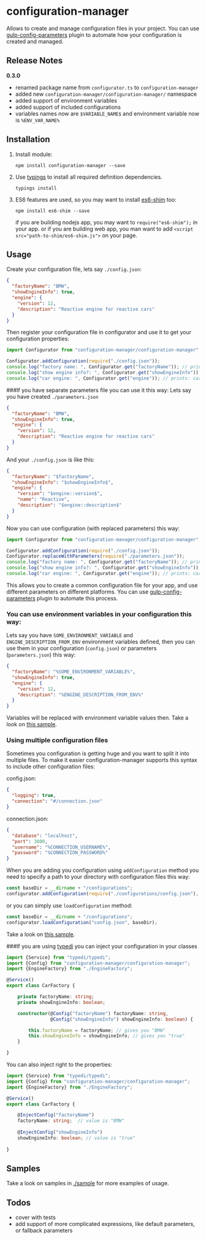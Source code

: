 # configuration-manager

Allows to create and manage configuration files in your project. You can use [gulp-config-parameters][1] plugin
to automate how your configuration is created and managed.

## Release Notes

**0.3.0**

* renamed package name from `configurator.ts` to `configuration-manager`
* added new `configuration-manager/configuration-manager/` namespace
* added support of environment variables
* added support of included configurations
* variables names now are `$VARIABLE_NAME$` and environment variable now is `%ENV_VAR_NAME%`

## Installation

1. Install module:

    `npm install configuration-manager --save`

2. Use [typings](https://github.com/typings/typings) to install all required definition dependencies.

    `typings install`

3. ES6 features are used, so you may want to install [es6-shim](https://github.com/paulmillr/es6-shim) too:

    `npm install es6-shim --save`

    if you are building nodejs app, you may want to `require("es6-shim");` in your app.
    or if you are building web app, you man want to add `<script src="path-to-shim/es6-shim.js">` on your page.

## Usage

Create your configuration file, lets say `./config.json`:

```json
{
  "factoryName": "BMW",
  "showEngineInfo": true,
  "engine": {
    "version": 12,
    "description": "Reactive engine for reactive cars"
  }
}
```

Then register your configuration file in configurator and use it to get your configuration properties:

```typescript
import Configurator from "configuration-manager/configuration-manager";

Configurator.addConfiguration(require("./config.json"));
console.log("factory name: ", Configurator.get("factoryName")); // prints: factory name: BMW
console.log("show engine info?: ", Configurator.get("showEngineInfo")); // prints: show engine info?: true
console.log("car engine: ", Configurator.get("engine")); // prints: car engine: [Object object]
```

###If you have separate parameters file you can use it this way:
Lets say you have created `./parameters.json`

```json
{
  "factoryName": "BMW",
  "showEngineInfo": true,
  "engine": {
    "version": 12,
    "description": "Reactive engine for reactive cars"
  }
}
```

And your `./config.json` is like this:

```json
{
  "factoryName": "$factoryName",
  "showEngineInfo": "$showEngineInfo$",
  "engine": {
    "version": "$engine::version$",
    "name": "Reactive",
    "description": "$engine::description$"
  }
}
```

Now you can use configuration (with replaced parameters) this way:

```typescript
import Configurator from "configuration-manager/configuration-manager";

Configurator.addConfiguration(require("./config.json"));
Configurator.replaceWithParameters(require("./parameters.json"));
console.log("factory name: ", Configurator.get("factoryName")); // prints: factory name: BMW
console.log("show engine info?: ", Configurator.get("showEngineInfo")); // prints: show engine info?: true
console.log("car engine: ", Configurator.get("engine")); // prints: car engine: [Object object]
```

This allows you to create a common configuration file for your app, and use different parameters on different platforms.
You can use [gulp-config-parameters][1] plugin to automate this process.

### You can use environment variables in your configuration this way:

Lets say you have `SOME_ENVIRONMENT_VARIABLE` and `ENGINE_DESCRIPTION_FROM_ENV` environment variables defined,
then you can use them in your configuration (`config.json`) or parameters (`parameters.json`) this way:

```json
{
  "factoryName": "%SOME_ENVIRONMENT_VARIABLE%",
  "showEngineInfo": true,
  "engine": {
    "version": 12,
    "description": "%ENGINE_DESCRIPTION_FROM_ENV%"
  }
}
```
Variables will be replaced with environment variable values then.
Take a look on [this sample](https://github.com/pleerock/configuration-manager/tree/master/sample/sample3-env-variables).

### Using multiple configuration files

Sometimes you configuration is getting huge and you want to split it into multiple files.
To make it easier configuration-manager supports this syntax to include other configuration files:

config.json:

```json
{
  "logging": true,
  "connection": "#/connection.json"
}
```

connection.json:

```json
{
  "database": "localhost",
  "port": 3000,
  "username": "%CONNECTION_USERNAME%",
  "password": "%CONNECTION_PASSWORD%"
}
```

When you are adding you configuration using `addConfiguration` method you need to specify a path to your directory with
configuration files this way:

```typescript
const baseDir = __dirname + "/configurations";
configurator.addConfiguration(require("./configurations/config.json"), baseDir);
```

or you can simply use `loadConfiguration` method:

```typescript
const baseDir = __dirname + "/configurations";
configurator.loadConfiguration("config.json", baseDir);
```

Take a look on [this sample](https://github.com/pleerock/configuration-manager/tree/master/sample/sample4-include-other-configs).

###If you are using [typedi][2] you can inject your configuration in your classes

```typescript
import {Service} from "typedi/typedi";
import {Config} from "configuration-manager/configuration-manager";
import {EngineFactory} from "./EngineFactory";

@Service()
export class CarFactory {

    private factoryName: string;
    private showEngineInfo: boolean;

    constructor(@Config("factoryName") factoryName: string,
                @Config("showEngineInfo") showEngineInfo: boolean) {

        this.factoryName = factoryName; // gives you "BMW"
        this.showEngineInfo = showEngineInfo; // gives you "true"
    }

}
```

You can also inject right to the properties:

```typescript
import {Service} from "typedi/typedi";
import {Config} from "configuration-manager/configuration-manager";
import {EngineFactory} from "./EngineFactory";

@Service()
export class CarFactory {

    @InjectConfig("factoryName")
    factoryName: string;  // value is "BMW"
    
    @InjectConfig("showEngineInfo")
    showEngineInfo: boolean; // value is "true"
    
}
```

## Samples

Take a look on samples in [./sample](https://github.com/pleerock/configuration-manager/tree/master/sample) for more examples
of usage.

## Todos

* cover with tests
* add support of more complicated expressions, like default parameters, or fallback parameters

[1]: https://github.com/pleerock/gulp-config-parameters
[2]: https://github.com/pleerock/typedi